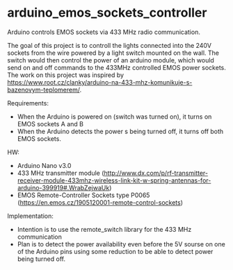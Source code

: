 # arduino_emos_sockets_controller
Arduino controls EMOS sockets via 433 MHz radio communication.

The goal of this project is to controll the lights connected into the 240V sockets from the wire powered by a light switch mounted on the wall. The switch would then control the power of an arduino module, which would send on and off commands to the 433MHz controlled EMOS power sockets. The work on this project was inspired by https://www.root.cz/clanky/arduino-na-433-mhz-komunikuje-s-bazenovym-teplomerem/.

Requirements:
* When the Arduino is powered on (switch was turned on), it turns on EMOS sockets A and B
* When the Arduino detects the power s being turned off, it turns off both EMOS sockets.

HW:
* Arduino Nano v3.0
* 433 MHz transmitter module (http://www.dx.com/p/rf-transmitter-receiver-module-433mhz-wireless-link-kit-w-spring-antennas-for-arduino-399919#.WrabZejwaUk)
* EMOS Remote-Controller Sockets type P0065 (https://en.emos.cz/1905120001-remote-control-sockets)

Implementation:
* Intention is to use the remote_switch library for the 433 MHz communication
* Plan is to detect the power availability even before the 5V sourse on one of the Arduino pins using some reduction to be able to detect power being turned off.